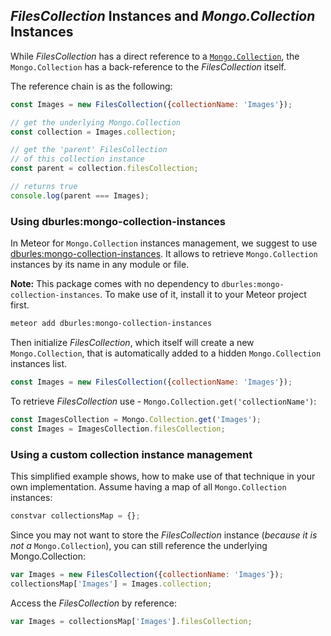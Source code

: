 ## *FilesCollection* Instances and *Mongo.Collection* Instances

While *FilesCollection* has a direct reference to a [`Mongo.Collection`](http://docs.meteor.com/#/full/mongo_collection),
the `Mongo.Collection` has a back-reference to the *FilesCollection* itself.

The reference chain is as the following:

```javascript
const Images = new FilesCollection({collectionName: 'Images'});

// get the underlying Mongo.Collection
const collection = Images.collection;

// get the 'parent' FilesCollection
// of this collection instance
const parent = collection.filesCollection;

// returns true
console.log(parent === Images);
```


### Using dburles:mongo-collection-instances

In Meteor for `Mongo.Collection` instances management, we suggest to use [dburles:mongo-collection-instances](https://github.com/dburles/mongo-collection-instances).
It allows to retrieve `Mongo.Collection` instances by its name in any module or file.

__Note:__ This package comes with no dependency to `dburles:mongo-collection-instances`.
To make use of it, install it to your Meteor project first.

```bash
meteor add dburles:mongo-collection-instances
```

Then initialize *FilesCollection*, which itself will create a new `Mongo.Collection`, that is automatically added to a hidden `Mongo.Collection` instances list.

```javascript
const Images = new FilesCollection({collectionName: 'Images'});
````

To retrieve *FilesCollection* use - `Mongo.Collection.get('collectionName')`:

```javascript
const ImagesCollection = Mongo.Collection.get('Images');
const Images = ImagesCollection.filesCollection;
````

### Using a custom collection instance management

This simplified example shows, how to make use of that technique in your own implementation.
Assume having a map of all `Mongo.Collection` instances:

```javascript
constvar collectionsMap = {};
````

Since you may not want to store the *FilesCollection* instance (*because it is not a* `Mongo.Collection`), you can still reference the underlying Mongo.Collection:

```javascript
var Images = new FilesCollection({collectionName: 'Images'});
collectionsMap['Images'] = Images.collection;
````

Access the *FilesCollection* by reference:

```javascript
var Images = collectionsMap['Images'].filesCollection;
````